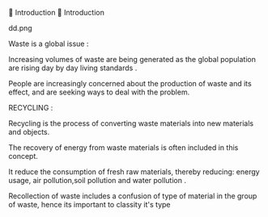 📌 Introduction
📌 Introduction

dd.png

Waste is a global issue :

Increasing volumes of waste are being generated as the global population are rising day by day living standards .

People are increasingly concerned about the production of waste and its effect, and are seeking ways to deal with the problem.

RECYCLING :

Recycling is the process of converting waste materials into new materials and objects.

The recovery of energy from waste materials is often included in this concept.

It reduce the consumption of fresh raw materials, thereby reducing: energy usage, air pollution,soil pollution and water pollution .

Recollection of waste includes a confusion of type of material in the group of waste, hence its important to classity it's type
